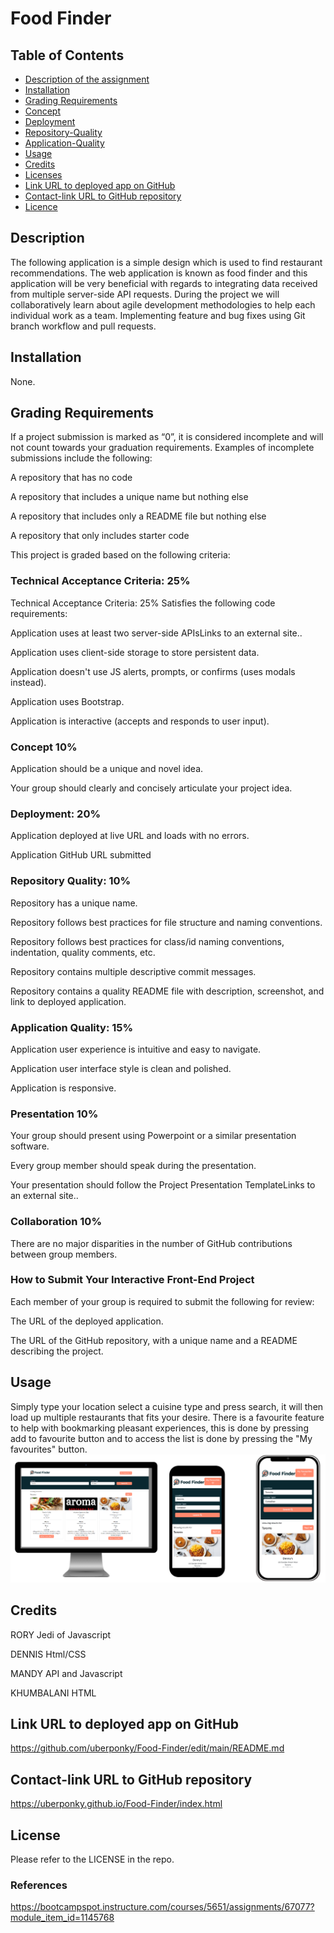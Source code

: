 # Food Finder

## Table of Contents

* [Description of the assignment](#description-of-the-assignment)
* [Installation](#Installation)
* [Grading Requirements](#Grading-Requirements)
* [Concept](#Concept)
* [Deployment](#Deployment)
* [Repository-Quality](#Repository-Quality)
* [Application-Quality](#Application-Quality)
* [Usage](#Usage)
* [Credits](#Credits)
* [Licenses](#Licenses)
* [Link URL to deployed app on GitHub](#Link-URL-to-deployed-app-on-GitHub)
* [Contact-link URL to GitHub repository](#Contact-link-URL-to-GitHub-repository)
* [Licence](#Licence)

## Description

The following application is a simple design which is used to find restaurant recommendations. The web application is known as food finder and this application will be very beneficial with regards to integrating data received from multiple server-side API requests. During the project we will collaboratively learn about agile development methodologies to help each individual work as a team. Implementing feature and bug fixes using Git branch workflow and pull requests.

## Installation

None.

## Grading Requirements

If a project submission is marked as “0”, it is considered incomplete and will not count towards your graduation requirements. Examples of incomplete submissions include the following:

A repository that has no code

A repository that includes a unique name but nothing else

A repository that includes only a README file but nothing else

A repository that only includes starter code

This project is graded based on the following criteria:

### Technical Acceptance Criteria: 25%

Technical Acceptance Criteria: 25%
Satisfies the following code requirements:

Application uses at least two server-side APIsLinks to an external site..

Application uses client-side storage to store persistent data.

Application doesn't use JS alerts, prompts, or confirms (uses modals instead).

Application uses Bootstrap.

Application is interactive (accepts and responds to user input).

### Concept 10%

Application should be a unique and novel idea.

Your group should clearly and concisely articulate your project idea.

### Deployment: 20%

Application deployed at live URL and loads with no errors.

Application GitHub URL submitted

### Repository Quality: 10%

Repository has a unique name.

Repository follows best practices for file structure and naming conventions.

Repository follows best practices for class/id naming conventions, indentation, quality comments, etc.

Repository contains multiple descriptive commit messages.

Repository contains a quality README file with description, screenshot, and link to deployed application.

### Application Quality: 15%

Application user experience is intuitive and easy to navigate.

Application user interface style is clean and polished.

Application is responsive.

### Presentation 10%

Your group should present using Powerpoint or a similar presentation software.

Every group member should speak during the presentation.

Your presentation should follow the Project Presentation TemplateLinks to an external site..

### Collaboration 10%

There are no major disparities in the number of GitHub contributions between group members.

### How to Submit Your Interactive Front-End Project

Each member of your group is required to submit the following for review:

The URL of the deployed application.

The URL of the GitHub repository, with a unique name and a README describing the project.

## Usage

Simply type your location select a cuisine type and press search, it will then load up multiple restaurants that fits your desire.
There is a favourite feature to help with bookmarking pleasant experiences, this is done by pressing add to favourite button and to access the list is done by pressing the "My favourites" button.
![plot](./images/displays.PNG)

## Credits

RORY
Jedi of Javascript

DENNIS
Html/CSS

MANDY
API and Javascript

KHUMBALANI
HTML

## Link URL to deployed app on GitHub

https://github.com/uberponky/Food-Finder/edit/main/README.md

## Contact-link URL to GitHub repository

https://uberponky.github.io/Food-Finder/index.html

## License

Please refer to the LICENSE in the repo.

### References 

https://bootcampspot.instructure.com/courses/5651/assignments/67077?module_item_id=1145768
